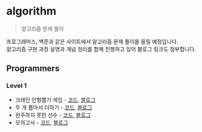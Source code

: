 # algorithm
> 알고리즘 문제 풀이

프로그래머스, 백준과 같은 사이트에서 알고리즘 문제 풀이를 올릴 예정입니다.  
알고리즘 구현 과정 설명과 개념 정리를 함께 진행하고 있어 블로그 링크도 첨부합니다.  

## Programmers
### Level 1
* 크레인 인형뽑기 게임 - [코드](https://github.com/leeejihyun/algorithm/blob/main/programmers/level1/%ED%81%AC%EB%A0%88%EC%9D%B8-%EC%9D%B8%ED%98%95%EB%BD%91%EA%B8%B0-%EA%B2%8C%EC%9E%84.py), [블로그](https://leeejihyun.tistory.com/7)
* 두 개 뽑아서 더하기 - [코드](https://github.com/leeejihyun/algorithm/blob/main/programmers/level1/%EB%91%90-%EA%B0%9C-%EB%BD%91%EC%95%84%EC%84%9C-%EB%8D%94%ED%95%98%EA%B8%B0.py), [블로그](https://leeejihyun.tistory.com/8)
* 완주하지 못한 선수 - [코드](https://github.com/leeejihyun/algorithm/blob/main/programmers/level1/%EC%99%84%EC%A3%BC%ED%95%98%EC%A7%80-%EB%AA%BB%ED%95%9C-%EC%84%A0%EC%88%98.py), [블로그](https://leeejihyun.tistory.com/10)
* 모의고사 - [코드](https://github.com/leeejihyun/algorithm/blob/main/programmers/level1/%EB%AA%A8%EC%9D%98%EA%B3%A0%EC%82%AC.py), [블로그](https://leeejihyun.tistory.com/11)
